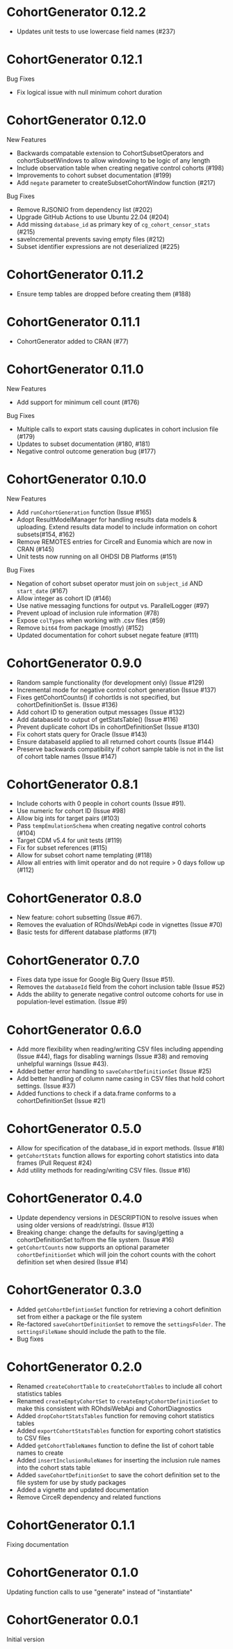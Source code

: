 CohortGenerator 0.12.2
======================

- Updates unit tests to use lowercase field names (#237)

CohortGenerator 0.12.1
======================

Bug Fixes
- Fix logical issue with null minimum cohort duration

CohortGenerator 0.12.0
======================

New Features

- Backwards compatable extension to CohortSubsetOperators and cohortSubsetWindows to allow windowing to be logic of any
length
- Include observation table when creating negative control cohorts (#198)
- Improvements to cohort subset documentation (#199)
- Add `negate` parameter to createSubsetCohortWindow function (#217)

Bug Fixes
- Remove RJSONIO from dependency list (#202)
- Upgrade GitHub Actions to use Ubuntu 22.04 (#204)
- Add missing `database_id` as primary key of `cg_cohort_censor_stats` (#215)
- saveIncremental prevents saving empty files (#212)
- Subset identifier expressions are not deserialized (#225)

CohortGenerator 0.11.2
=======================

- Ensure temp tables are dropped before creating them (#188)

CohortGenerator 0.11.1
=======================

- CohortGenerator added to CRAN (#77)

CohortGenerator 0.11.0
=======================

New Features

- Add support for minimum cell count (#176)

Bug Fixes

- Multiple calls to export stats causing duplicates in cohort inclusion file (#179)
- Updates to subset documentation (#180, #181)
- Negative control outcome generation bug (#177)

CohortGenerator 0.10.0
=======================

New Features

- Add `runCohortGeneration` function (Issue #165)
- Adopt ResultModelManager for handling results data models & uploading. Extend results data model to include information on cohort subsets(#154, #162)
- Remove REMOTES entries for CirceR and Eunomia which are now in CRAN (#145)
- Unit tests now running on all OHDSI DB Platforms (#151)

Bug Fixes

- Negation of cohort subset operator must join on `subject_id` AND `start_date` (#167)
- Allow integer as cohort ID (#146)
- Use native messaging functions for output vs. ParallelLogger (#97)
- Prevent upload of inclusion rule information (#78)
- Expose `colTypes` when working with .csv files (#59)
- Remove `bit64` from package (mostly) (#152)
- Updated documentation for cohort subset negate feature (#111)

CohortGenerator 0.9.0
=======================
- Random sample functionality (for development only) (Issue #129)
- Incremental mode for negative control cohort generation (Issue #137)
- Fixes getCohortCounts() if cohortIds is not specified, but cohortDefinitionSet is. (Issue #136)
- Add cohort ID to generation output messages (Issue #132)
- Add databaseId to output of getStatsTable() (Issue #116)
- Prevent duplicate cohort IDs in cohortDefinitionSet (Issue #130)
- Fix cohort stats query for Oracle (Issue #143)
- Ensure databaseId applied to all returned cohort counts (Issue #144)
- Preserve backwards compatibility if cohort sample table is not in the list of cohort table names (Issue #147) 


CohortGenerator 0.8.1
=======================
- Include cohorts with 0 people in cohort counts (Issue #91).
- Use numeric for cohort ID (Issue #98)
- Allow big ints for target pairs (#103)
- Pass `tempEmulationSchema` when creating negative control cohorts (#104)
- Target CDM v5.4 for unit tests (#119)
- Fix for subset references (#115)
- Allow for subset cohort name templating (#118)
- Allow all entries with limit operator and do not require > 0 days follow up (#112)

CohortGenerator 0.8.0
=======================
- New feature: cohort subsetting (Issue #67).
- Removes the evaluation of ROhdsiWebApi code in vignettes (Issue #70)
- Basic tests for different database platforms (#71)

CohortGenerator 0.7.0
=======================
- Fixes data type issue for Google Big Query (Issue #51).
- Removes the `databaseId` field from the cohort inclusion table (Issue #52)
- Adds the ability to generate negative control outcome cohorts for use in population-level estimation. (Issue #9)

CohortGenerator 0.6.0
=======================
- Add more flexibility when reading/writing CSV files including appending (Issue #44), flags for disabling warnings (Issue #38) and removing unhelpful warnings (Issue #43).
- Added better error handling to `saveCohortDefinitionSet` (Issue #25)
- Add better handling of column name casing in CSV files that hold cohort settings. (Issue #37)
- Added functions to check if a data.frame conforms to a cohortDefinitionSet (Issue #21)

CohortGenerator 0.5.0
=======================
- Allow for specification of the database_id in export methods. (Issue #18)
- `getCohortStats` function allows for exporting cohort statistics into data frames (Pull Request #24)
- Add utility methods for reading/writing CSV files. (Issue #16)

CohortGenerator 0.4.0
=======================
- Update dependency versions in DESCRIPTION to resolve issues when using older versions of readr/stringi. (Issue #13)
- Breaking change: change the defaults for saving/getting a cohortDefinitionSet to/from the file system. (Issue #16)
- `getCohortCounts` now supports an optional parameter `cohortDefinitionSet` which will join the cohort counts with the cohort definition set when desired (Issue #14)

CohortGenerator 0.3.0
=======================
- Added `getCohortDefintionSet` function for retrieving a cohort definition set from either a package or the file system
- Re-factored `saveCohortDefinitionSet` to remove the `settingsFolder`. The `settingsFileName` should include the path to the file.
- Bug fixes

CohortGenerator 0.2.0
=======================

- Renamed `createCohortTable` to `createCohortTables` to include all cohort statistics tables
- Renamed `createEmptyCohortSet` to `createEmptyCohortDefinitionSet` to make this consistent with ROhdsiWebApi and CohortDiagnostics
- Added `dropCohortStatsTables` function for removing cohort statistics tables
- Added `exportCohortStatsTables` function for exporting cohort statistics to CSV files
- Added `getCohortTableNames` function to define the list of cohort table names to create
- Added `insertInclusionRuleNames` for inserting the inclusion rule names into the cohort stats table
- Added `saveCohortDefinitionSet` to save the cohort definition set to the file system for use by study packages
- Added a vignette and updated documentation
- Remove CirceR dependency and related functions

CohortGenerator 0.1.1
=======================

Fixing documentation

CohortGenerator 0.1.0
=======================

Updating function calls to use "generate" instead of "instantiate"

CohortGenerator 0.0.1
=======================

Initial version